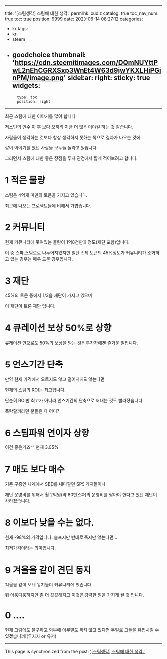 
---
title: '[스팀생각] 스팀에 대한 생각.'
permlink: xudlz
catalog: true
toc_nav_num: true
toc: true
position: 9999
date: 2020-06-14 08:27:12
categories:
- kr
tags:
- kr
- steem
- goodchoice
thumbnail: 'https://cdn.steemitimages.com/DQmNUYttPwL2nEhCGRXSxp3WnEt4W63d9jwYKXLHiPGinPM/image.png'
sidebar:
    right:
        sticky: true
widgets:
    -
        type: toc
        position: right
---


최근 스팀에 대한 이야기를 많이 합니다

저스틴의 인수 이 후 보다 오히려 지금 더 많은 이야길 하는 것 같습니다.

사람들이 생각하는 것보다 항상 생각하지 못하는 쪽으로 결과가 나오는 것에 

같이 이야기를 했던 사람들 모두들 놀라고 있습니다.

그러면서 스팀에 대한 좋은 장점을 투자 관점에서 짧게 적어보려고 합니다.

# 1 적은 물량

스팀은 4억개 미만의 토큰을 가지고 있습니다.

최근에 나오는 프로젝트들에 비해서 가볍습니다. 

# 2 커뮤니티
현재 커뮤니티에 묶여있는 물량이 1억8천만개 정도(재단 포함)입니다.

이 중 스파,스팀으로 나누어져있지만 일단 전체 토큰의 45%정도가 커뮤니티가 소화하고 있는 경우는 매우 드문 경우입니다.

# 3 재단

45%의 토큰 중에서 1/3을 재단이 가지고 있으며 

이 재단이 트론 재단 입니다.

# 4 큐레이션 보상 50%로 상향

큐레이션 만으로도 50%의 보상을 받는 것은 투자자에겐 즐거운 일입니다.


# 5 언스기간 단축

만약 현재 가격에서 오르지도 않고 떨어지지도 않는다면

현재의 스팀의 ROI는 최고입니다.

단순히 ROI만 최고가 아니라 언스기간의 단축으로 꺼내는 것도 빨라졌습니다.

폭락할꺼라던 분들은 다 어디?


# 6 스팀파워 연이자 상향

이건 좋은거죠^^ 현재 3.05%

# 7 매도 보다 매수

기존 구증인 체계에서 SBD를 내다팔던 SPS 거지들이나 

재단 운영비를 위해서 월 2억원(약 80만스파)의 운영비를 팔아야 한다고 했던 재단이 사라졌습니다.

 
# 8 이보다 낮을 수는 없다.

현재 -98%의 가격입니다. 슬프지만 반대로 죽지만 않는다면...

최저가격이라는 의미입니다.

# 9 겨울을 같이 견딘 동지

겨울을 같이 보낸 동지들이 커뮤니티에 있습니다.

뭐 아웅다웅하지만 좀 더 끈끈해지고 이것은 강력한 힘을 가지게 될 것 입니다.


# 0 ....

 현재 그럼에도 불구하고 외부에 아무말도 하지 않고 있다면 무얼로 그들을 유입시킬 수 있겠습니까!(투자자 or 유저)

- - -

This page is synchronized from the post: ['[스팀생각] 스팀에 대한 생각.'](https://steemit.com/@virus707/xudlz)

